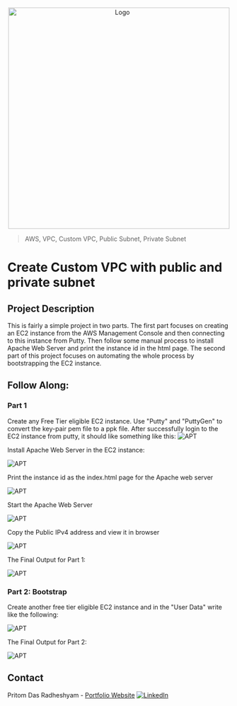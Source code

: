 <!-- PROJECT LOGO -->
<br />

<p align="center">
  <img src="./images/16.PNG" alt="Logo" width="500" height="500">
</p>


> AWS, VPC, Custom VPC, Public Subnet, Private Subnet

<!-- ABOUT THE PROJECT -->

# Create Custom VPC with public and private subnet

## Project Description

This is fairly a simple project in two parts. The first part focuses on creating an EC2 instance from the AWS Management Console and then connecting to this instance from Putty. Then follow some manual process to install Apache Web Server and print the instance id in the html page. The second part of this project focuses on automating the whole process by bootstrapping the EC2 instance.

## Follow Along:

### Part 1
Create any Free Tier eligible EC2 instance. Use "Putty" and "PuttyGen" to convert the key-pair pem file to a ppk file. After successfully login to the EC2 instance from putty, it should like something like this:
![APT](./images/1.PNG)

Install Apache Web Server in the EC2 instance:

![APT](./images/2.PNG)

Print the instance id as the index.html page for the Apache web server

![APT](./images/3.PNG)

Start the Apache Web Server

![APT](./images/4.PNG)

Copy the Public IPv4 address and view it in browser

![APT](./images/5.PNG)

The Final Output for Part 1:

![APT](./images/6.PNG)


### Part 2: Bootstrap

Create another free tier eligible EC2 instance and in the "User Data" write like the following:

![APT](./images/7.PNG)

The Final Output for Part 2:

![APT](./images/8.PNG)
<!-- CONTACT -->

## Contact

Pritom Das Radheshyam - [Portfolio Website](https://pritom.uwu.ai/)
[![LinkedIn][linkedin-shield]][linkedin-url]  





<!-- MARKDOWN LINKS & IMAGES -->
<!-- https://www.markdownguide.org/basic-syntax/#reference-style-links -->

[linkedin-shield]: https://img.shields.io/badge/-LinkedIn-black.svg?style=flat-square&logo=linkedin&colorB=555
[linkedin-url]: https://www.linkedin.com/in/you-found-pritom
[product-screenshot]: images/screenshot.jpg

